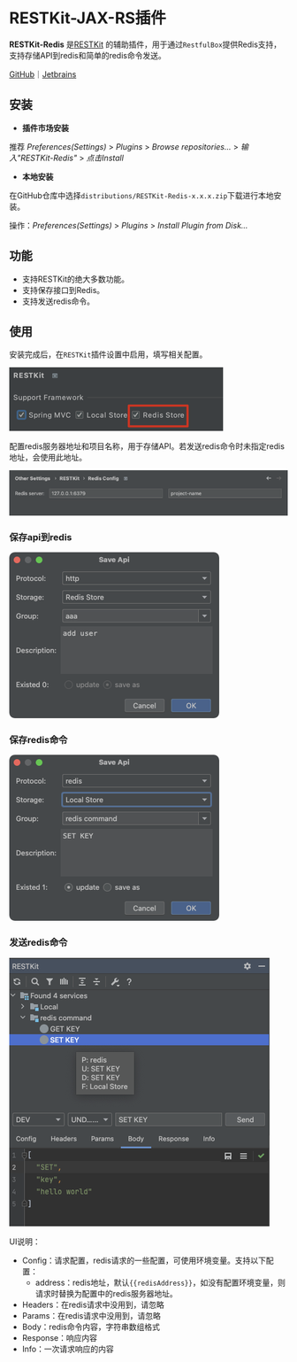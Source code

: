 # RESTKit-JAX-RS插件

**RESTKit-Redis** 是[RESTKit](https://plugins.jetbrains.com/plugin/14723-restfulbox) 的辅助插件，用于通过`RestfulBox`提供Redis支持，支持存储API到redis和简单的redis命令发送。

[GitHub](https://github.com/newhoo/RESTKit-Redis)｜[Jetbrains](https://plugins.jetbrains.com/plugin/18869-restkit-redis)

## 安装

- **插件市场安装**

推荐  _Preferences(Settings)_ > _Plugins_ > _Browse repositories..._ > _输入"RESTKit-Redis"_ > _点击Install_

- **本地安装**

在GitHub仓库中选择`distributions/RESTKit-Redis-x.x.x.zip`下载进行本地安装。

操作：_Preferences(Settings)_ > _Plugins_ > _Install Plugin from Disk..._

## 功能

- 支持RESTKit的绝大多数功能。
- 支持保存接口到Redis。
- 支持发送redis命令。

## 使用

安装完成后，在`RESTKit`插件设置中启用，填写相关配置。

![](images/56363215262765.png)

配置redis服务器地址和项目名称，用于存储API。若发送redis命令时未指定redis地址，会使用此地址。

![](images/147393215254952.png)

### 保存api到redis

![](images/233953215241649.png)

### 保存redis命令

![](images/335563215235863.png)

### 发送redis命令

![](images/422273215251864.png)

UI说明：

- Config：请求配置，redis请求的一些配置，可使用环境变量。支持以下配置： 
   - address：redis地址，默认`{{redisAddress}}`，如没有配置环境变量，则请求时替换为配置中的redis服务器地址。
- Headers：在redis请求中没用到，请忽略
- Params：在redis请求中没用到，请忽略
- Body：redis命令内容，字符串数组格式
- Response：响应内容
- Info：一次请求响应的内容
